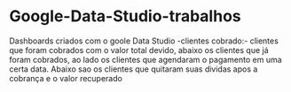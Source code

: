 # Google-Data-Studio-trabalhos
Dashboards criados com o goole Data Studio
-clientes cobrado:- clientes que foram cobrados com o valor total devido, abaixo os clientes que já foram cobrados, ao lado os clientes que agendaram o pagamento em uma certa data.
Abaixo sao os clientes que quitaram suas dividas apos a cobrança e o valor recuperado
